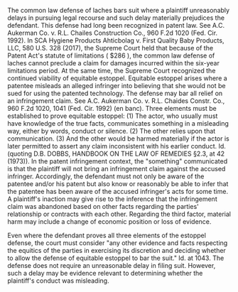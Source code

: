 
The common law defense of laches bars suit where a plaintiff unreasonably delays in pursuing legal recourse and such delay materially prejudices the defendant. This defense had long been recognized in patent law. See A.C. Aukerman Co. v. R.L. Chailes Construction Co., 960 F.2d 1020 (Fed. Cir. 1992). In SCA Hygiene Products Ahticbolag v. First Quality Baby Products, LLC, 580 U.S. 328 (2017), the Supreme Court held that because of the Patent Act's statute of limitations ( $286 ), the common law defense of laches cannot preclude a claim for damages incurred within the six-year limitations period. At the same time, the Supreme Court recognized the continued viability of equitable estoppel. Equitable estoppel arises where a patentee misleads an alleged infringer into believing that she would not be sued for using the patented technology.
The defense may bar all relief on an infringement claim. See A.C. Aukerman Co. v. R.L. Chaides Constr. Co., 960 F.2d 1020, 1041 (Fed. Cir. 1992) (en banc). Three elements must be established to prove equitable estoppel:
(1) The actor, who usually must have knowledge of the true facts, communicates something in a misleading way, either by words, conduct or silence.
(2) The other relies upon that communication.
(3) And the other would be harmed materially if the actor is later permitted to assert any claim inconsistent with his earlier conduct.
Id. (quoting D.B. DOBBS, HANDBOOK ON THE LAW OF REMEDIES §2.3, at 42 (1973)). In the patent infringement context, the "something" communicated is that the plaintiff will not bring an infringement claim against the accused infringer. Accordingly, the defendant must not only be aware of the patentee and/or his patent but also know or reasonably be able to infer that the patentee has been aware of the accused infringer's acts for some time. A plaintiff's inaction may give rise to the inference that the infringement claim was abandoned based on other facts regarding the parties' relationship or contracts with each other. Regarding the third factor, material harm may include a change of economic position or loss of evidence.

Even where the defendant proves all three elements of the estoppel defense, the court must consider "any other evidence and facts respecting the equitics of the parties in exercising its discretion and deciding whether to allow the defense of equitable estoppel to bar the suit." Id. at 1043. The defense does not require an unreasonable delay in filing suit. However, such a delay may be evidence relevant to determining whether the plaintiff's conduct was misleading.
